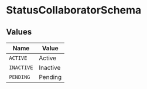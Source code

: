 # StatusCollaboratorSchema


## Values

| Name       | Value      |
| ---------- | ---------- |
| `ACTIVE`   | Active     |
| `INACTIVE` | Inactive   |
| `PENDING`  | Pending    |